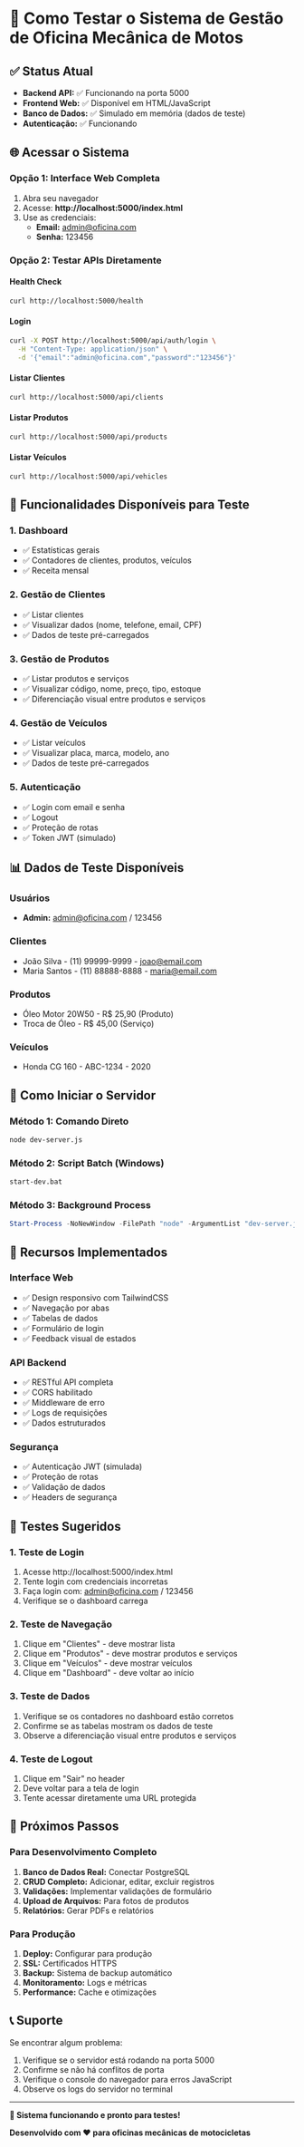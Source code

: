 # 🚀 Como Testar o Sistema de Gestão de Oficina Mecânica de Motos

## ✅ Status Atual
- **Backend API:** ✅ Funcionando na porta 5000
- **Frontend Web:** ✅ Disponível em HTML/JavaScript
- **Banco de Dados:** ✅ Simulado em memória (dados de teste)
- **Autenticação:** ✅ Funcionando

## 🌐 Acessar o Sistema

### Opção 1: Interface Web Completa
1. Abra seu navegador
2. Acesse: **http://localhost:5000/index.html**
3. Use as credenciais:
   - **Email:** admin@oficina.com
   - **Senha:** 123456

### Opção 2: Testar APIs Diretamente

#### Health Check
```bash
curl http://localhost:5000/health
```

#### Login
```bash
curl -X POST http://localhost:5000/api/auth/login \
  -H "Content-Type: application/json" \
  -d '{"email":"admin@oficina.com","password":"123456"}'
```

#### Listar Clientes
```bash
curl http://localhost:5000/api/clients
```

#### Listar Produtos
```bash
curl http://localhost:5000/api/products
```

#### Listar Veículos
```bash
curl http://localhost:5000/api/vehicles
```

## 🎯 Funcionalidades Disponíveis para Teste

### 1. Dashboard
- ✅ Estatísticas gerais
- ✅ Contadores de clientes, produtos, veículos
- ✅ Receita mensal

### 2. Gestão de Clientes
- ✅ Listar clientes
- ✅ Visualizar dados (nome, telefone, email, CPF)
- ✅ Dados de teste pré-carregados

### 3. Gestão de Produtos
- ✅ Listar produtos e serviços
- ✅ Visualizar código, nome, preço, tipo, estoque
- ✅ Diferenciação visual entre produtos e serviços

### 4. Gestão de Veículos
- ✅ Listar veículos
- ✅ Visualizar placa, marca, modelo, ano
- ✅ Dados de teste pré-carregados

### 5. Autenticação
- ✅ Login com email e senha
- ✅ Logout
- ✅ Proteção de rotas
- ✅ Token JWT (simulado)

## 📊 Dados de Teste Disponíveis

### Usuários
- **Admin:** admin@oficina.com / 123456

### Clientes
- João Silva - (11) 99999-9999 - joao@email.com
- Maria Santos - (11) 88888-8888 - maria@email.com

### Produtos
- Óleo Motor 20W50 - R$ 25,90 (Produto)
- Troca de Óleo - R$ 45,00 (Serviço)

### Veículos
- Honda CG 160 - ABC-1234 - 2020

## 🔧 Como Iniciar o Servidor

### Método 1: Comando Direto
```bash
node dev-server.js
```

### Método 2: Script Batch (Windows)
```bash
start-dev.bat
```

### Método 3: Background Process
```powershell
Start-Process -NoNewWindow -FilePath "node" -ArgumentList "dev-server.js"
```

## 🌟 Recursos Implementados

### Interface Web
- ✅ Design responsivo com TailwindCSS
- ✅ Navegação por abas
- ✅ Tabelas de dados
- ✅ Formulário de login
- ✅ Feedback visual de estados

### API Backend
- ✅ RESTful API completa
- ✅ CORS habilitado
- ✅ Middleware de erro
- ✅ Logs de requisições
- ✅ Dados estruturados

### Segurança
- ✅ Autenticação JWT (simulada)
- ✅ Proteção de rotas
- ✅ Validação de dados
- ✅ Headers de segurança

## 🧪 Testes Sugeridos

### 1. Teste de Login
1. Acesse http://localhost:5000/index.html
2. Tente login com credenciais incorretas
3. Faça login com: admin@oficina.com / 123456
4. Verifique se o dashboard carrega

### 2. Teste de Navegação
1. Clique em "Clientes" - deve mostrar lista
2. Clique em "Produtos" - deve mostrar produtos e serviços
3. Clique em "Veículos" - deve mostrar veículos
4. Clique em "Dashboard" - deve voltar ao início

### 3. Teste de Dados
1. Verifique se os contadores no dashboard estão corretos
2. Confirme se as tabelas mostram os dados de teste
3. Observe a diferenciação visual entre produtos e serviços

### 4. Teste de Logout
1. Clique em "Sair" no header
2. Deve voltar para a tela de login
3. Tente acessar diretamente uma URL protegida

## 🚀 Próximos Passos

### Para Desenvolvimento Completo
1. **Banco de Dados Real:** Conectar PostgreSQL
2. **CRUD Completo:** Adicionar, editar, excluir registros
3. **Validações:** Implementar validações de formulário
4. **Upload de Arquivos:** Para fotos de produtos
5. **Relatórios:** Gerar PDFs e relatórios

### Para Produção
1. **Deploy:** Configurar para produção
2. **SSL:** Certificados HTTPS
3. **Backup:** Sistema de backup automático
4. **Monitoramento:** Logs e métricas
5. **Performance:** Cache e otimizações

## 📞 Suporte

Se encontrar algum problema:
1. Verifique se o servidor está rodando na porta 5000
2. Confirme se não há conflitos de porta
3. Verifique o console do navegador para erros JavaScript
4. Observe os logs do servidor no terminal

---

**🎉 Sistema funcionando e pronto para testes!**

**Desenvolvido com ❤️ para oficinas mecânicas de motocicletas**